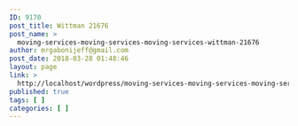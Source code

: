 ```yaml
---
ID: 9170
post_title: Wittman 21676
post_name: >
  moving-services-moving-services-moving-services-wittman-21676
author: mrgabonijeff@gmail.com
post_date: 2018-03-28 01:48:46
layout: page
link: >
  http://localhost/wordpress/moving-services-moving-services-moving-services-wittman-21676/
published: true
tags: [ ]
categories: [ ]
---
```


